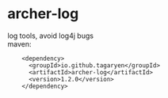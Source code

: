 # archer-log
log tools, avoid log4j bugs  
maven:
```maven
  	<dependency>
	  <groupId>io.github.tagaryen</groupId>
	  <artifactId>archer-log</artifactId>
	  <version>1.2.0</version>
	</dependency>
```

